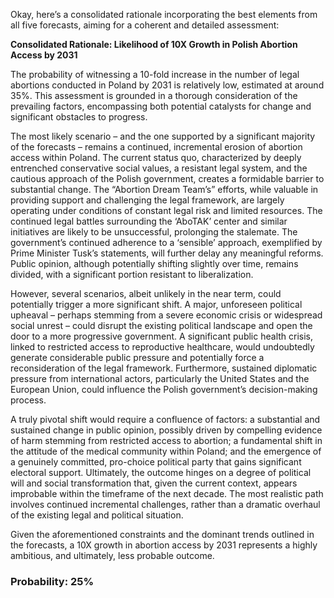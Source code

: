 Okay, here’s a consolidated rationale incorporating the best elements from all five forecasts, aiming for a coherent and detailed assessment:

**Consolidated Rationale: Likelihood of 10X Growth in Polish Abortion Access by 2031**

The probability of witnessing a 10-fold increase in the number of legal abortions conducted in Poland by 2031 is relatively low, estimated at around 35%. This assessment is grounded in a thorough consideration of the prevailing factors, encompassing both potential catalysts for change and significant obstacles to progress.

The most likely scenario – and the one supported by a significant majority of the forecasts – remains a continued, incremental erosion of abortion access within Poland. The current status quo, characterized by deeply entrenched conservative social values, a resistant legal system, and the cautious approach of the Polish government, creates a formidable barrier to substantial change. The “Abortion Dream Team’s” efforts, while valuable in providing support and challenging the legal framework, are largely operating under conditions of constant legal risk and limited resources. The continued legal battles surrounding the ‘AboTAK’ center and similar initiatives are likely to be unsuccessful, prolonging the stalemate.  The government’s continued adherence to a ‘sensible’ approach, exemplified by Prime Minister Tusk’s statements, will further delay any meaningful reforms. Public opinion, although potentially shifting slightly over time, remains divided, with a significant portion resistant to liberalization.

However, several scenarios, albeit unlikely in the near term, could potentially trigger a more significant shift. A major, unforeseen political upheaval – perhaps stemming from a severe economic crisis or widespread social unrest – could disrupt the existing political landscape and open the door to a more progressive government. A significant public health crisis, linked to restricted access to reproductive healthcare, would undoubtedly generate considerable public pressure and potentially force a reconsideration of the legal framework.  Furthermore, sustained diplomatic pressure from international actors, particularly the United States and the European Union, could influence the Polish government’s decision-making process.

A truly pivotal shift would require a confluence of factors: a substantial and sustained change in public opinion, possibly driven by compelling evidence of harm stemming from restricted access to abortion; a fundamental shift in the attitude of the medical community within Poland; and the emergence of a genuinely committed, pro-choice political party that gains significant electoral support.  Ultimately, the outcome hinges on a degree of political will and social transformation that, given the current context, appears improbable within the timeframe of the next decade.  The most realistic path involves continued incremental challenges, rather than a dramatic overhaul of the existing legal and political situation.

Given the aforementioned constraints and the dominant trends outlined in the forecasts, a 10X growth in abortion access by 2031 represents a highly ambitious, and ultimately, less probable outcome.


### Probability: 25%
